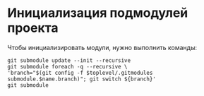 # Инициализация подмодулей проекта

Чтобы инициализировать модули, нужно выполнить команды:

```shell
git submodule update --init --recursive
git submodule foreach -q --recursive \
'branch="$(git config -f $toplevel/.gitmodules submodule.$name.branch)"; git switch ${branch}'
git submodule
```



